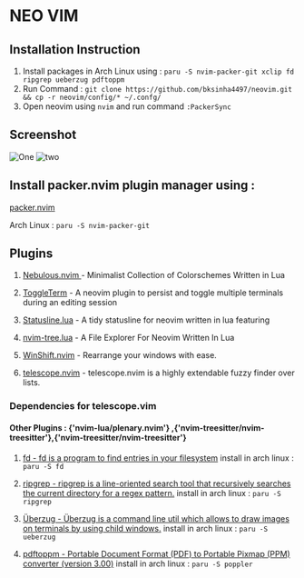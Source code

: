 # NEO VIM

## Installation Instruction

1. Install packages in Arch Linux using : `paru -S nvim-packer-git xclip fd ripgrep ueberzug pdftoppm`
2. Run Command : `git clone https://github.com/bksinha4497/neovim.git && cp -r neovim/config/* ~/.confg/ `
3. Open neovim using `nvim` and run command `:PackerSync`

## Screenshot 

![One](https://i.ibb.co/wwGdjjh/nvim1.png)
![two](https://i.ibb.co/Q8CTqLL/nvim2.png)

## Install packer.nvim plugin manager using  : 

[packer.nvim](https://github.com/wbthomason/packer.nvim)

Arch Linux : `paru -S nvim-packer-git`

## Plugins

1. [Nebulous.nvim ](https://github.com/Yagua/nebulous.nvim) - Minimalist Collection of Colorschemes Written in Lua

2. [ToggleTerm](https://github.com/akinsho/toggleterm.nvim) - A neovim plugin to persist and toggle multiple terminals during an editing session

3. [Statusline.lua](https://github.com/beauwilliams/statusline.lua) - A tidy statusline for neovim written in lua featuring

4. [nvim-tree.lua](https://github.com/kyazdani42/nvim-tree.lua) - A File Explorer For Neovim Written In Lua

5. [WinShift.nvim](https://github.com/sindrets/winshift.nvim) - Rearrange your windows with ease.

6. [telescope.nvim](https://github.com/nvim-telescope/telescope.nvim) - telescope.nvim is a highly extendable fuzzy finder over lists.

 ### Dependencies for telescope.vim
  #### Other Plugins : {'nvim-lua/plenary.nvim'} ,{'nvim-treesitter/nvim-treesitter'},{'nvim-treesitter/nvim-treesitter'}
  
 1. [fd  - fd is a program to find entries in your filesystem](https://github.com/sharkdp)
  install in arch linux : `paru -S fd`
  
 2. [ripgrep - ripgrep is a line-oriented search tool that recursively searches the current directory for a regex pattern.](https://github.com/BurntSushi/ripgrep)
   install in arch linux : `paru -S ripgrep`

 3. [Überzug - Überzug is a command line util which allows to draw images on terminals by using child windows.](https://github.com/seebye/ueberzug)
   install in arch linux : `paru -S ueberzug`
   
 4. [pdftoppm - Portable Document Format (PDF) to Portable Pixmap (PPM) converter (version 3.00)](https://linux.die.net/man/1/pdftoppm)
   install in arch linux : `paru -S poppler`
